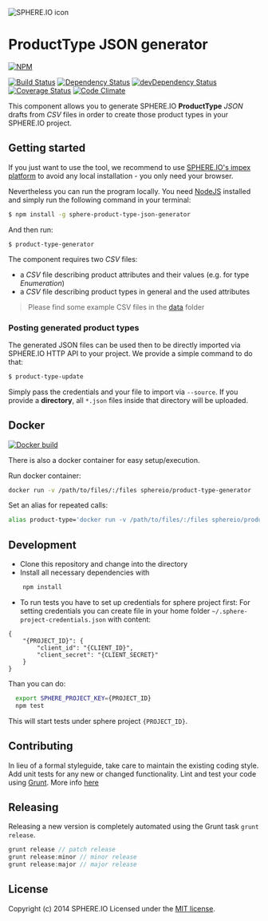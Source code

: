 ![SPHERE.IO icon](https://admin.sphere.io/assets/images/sphere_logo_rgb_long.png)

# ProductType JSON generator

[![NPM](https://nodei.co/npm/sphere-product-type-json-generator.png?downloads=true)](https://www.npmjs.org/package/sphere-product-type-json-generator)

[![Build Status](https://travis-ci.org/sphereio/sphere-product-type-json-generator.png?branch=master)](https://travis-ci.org/sphereio/sphere-product-type-json-generator) [![Dependency Status](https://david-dm.org/sphereio/sphere-product-type-json-generator.png?theme=shields.io)](https://david-dm.org/sphereio/sphere-product-type-json-generator) [![devDependency Status](https://david-dm.org/sphereio/sphere-product-type-json-generator/dev-status.png?theme=shields.io)](https://david-dm.org/sphereio/sphere-product-type-json-generator#info=devDependencies) [![Coverage Status](https://coveralls.io/repos/sphereio/sphere-product-type-json-generator/badge.png?branch=master)](https://coveralls.io/r/sphereio/sphere-product-type-json-generator?branch=master) [![Code Climate](https://codeclimate.com/github/sphereio/sphere-product-type-json-generator.png)](https://codeclimate.com/github/sphereio/sphere-product-type-json-generator)

This component allows you to generate SPHERE.IO **ProductType** _JSON_ drafts from _CSV_ files in order to create those product types in your SPHERE.IO project.

## Getting started

If you just want to use the tool, we recommend to use [SPHERE.IO's impex platform](https://impex.sphere.io) to avoid any local installation - you only need your browser.

Nevertheless you can run the program locally. You need [NodeJS](https://nodejs.org/download/) installed and simply run the following command in your terminal:

```bash
$ npm install -g sphere-product-type-json-generator
```

And then run:
```
$ product-type-generator
```

The component requires two _CSV_ files:
* a _CSV_ file describing product attributes and their values (e.g. for type _Enumeration_)
* a _CSV_ file describing product types in general and the used attributes

> Please find some example CSV files in the [data](data) folder

### Posting generated product types
The generated JSON files can be used then to be directly imported via SPHERE.IO HTTP API to your project.
We provide a simple command to do that:

```bash
$ product-type-update
```

Simply pass the credentials and your file to import via `--source`. If you provide a **directory**, all `*.json` files inside that directory will be uploaded.

## Docker

[![Docker build](http://dockeri.co/image/sphereio/product-type-json-generator)](https://registry.hub.docker.com/u/sphereio/product-type-json-generator/)

There is also a docker container for easy setup/execution.

Run docker container:
```bash
docker run -v /path/to/files/:/files sphereio/product-type-generator
```

Set an alias for repeated calls:
```bash
alias product-type='docker run -v /path/to/files/:/files sphereio/product-type-generator'
```

## Development

* Clone this repository and change into the directory
* Install all necessary dependencies with

```bash
    npm install
```

* To run tests you have to set up credentials for sphere project first:
  For setting credentials you can create file in your home folder `~/.sphere-project-credentials.json` with content:
  
```
{
    "{PROJECT_ID}": {
        "client_id": "{CLIENT_ID}",
        "client_secret": "{CLIENT_SECRET}"
    }
}
```

 Than you can do:

```bash
  export SPHERE_PROJECT_KEY={PROJECT_ID}
  npm test
```

 This will start tests under sphere project `{PROJECT_ID}`.
  
## Contributing
In lieu of a formal styleguide, take care to maintain the existing coding style. Add unit tests for any new or changed functionality. Lint and test your code using [Grunt](http://gruntjs.com/).
More info [here](CONTRIBUTING.md)

## Releasing
Releasing a new version is completely automated using the Grunt task `grunt release`.

```javascript
grunt release // patch release
grunt release:minor // minor release
grunt release:major // major release
```

## License
Copyright (c) 2014 SPHERE.IO
Licensed under the [MIT license](LICENSE-MIT).
